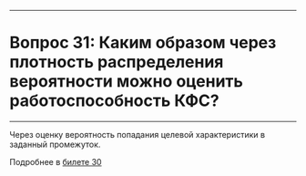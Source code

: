___
# Вопрос 31: Каким образом через плотность распределения вероятности можно оценить работоспособность КФС?
___

Через оценку вероятность попадания целевой характеристики в заданный промежуток.

Подробнее в [билете 30](30.md)
